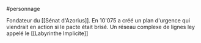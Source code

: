 #personnage

Fondateur du [[Sénat d'Azorius]].
En 10'075 a créé un plan d'urgence qui viendrait en action si le pacte était brisé. Un réseau complexe de lignes ley appelé le [[Labyrinthe Implicite]]